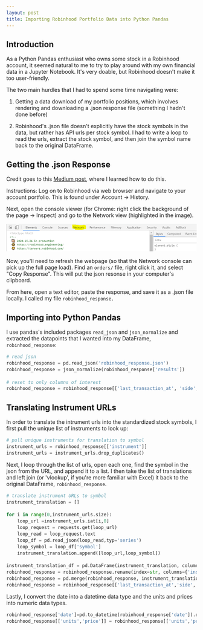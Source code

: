 ```yaml
---
layout: post
title: Importing Robinhood Portfolio Data into Python Pandas
---
```

## Introduction

As a Python Pandas enthusiast who owns some stock in a Robinhood account, it seemed natural to me to try to play around with my own financial data in a Jupyter Notebook. It's very doable, but Robinhood doesn't make it too user-friendly.

The two main hurdles that I had to spend some time navigating were:
1. Getting a data download of my portfolio positions, which involves rendering and downloading a .json response file (something I hadn't done before)

2. Robinhood's .json file doesn't explicitly have the stock symbols in the data, but rather has API urls per stock symbol. I had to write a loop to read the urls, extract the stock symbol, and then join the symbol name back to the original DataFrame.


## Getting the .json Response

Credit goes to this [Medium post](https://medium.com/@bartclaeys/how-to-export-your-robinhood-stocks-fc8245b3d118), where I learned how to do this.

Instructions:
Log on to Robinhood via web browser and navigate to your account portfolio. This is found under Account → History.

Next, open the console viewer (for Chrome: right click the background of the page → Inspect) and go to the Network view (highlighted in the image).

![img](/assets/post-imgs/robinhood-network-view.PNG)

Now, you'll need to refresh the webpage (so that the Network console can pick up the full page load). Find an `orders/` file, right click it, and select "Copy Response". This will put the json resonse in your computer's clipboard.

From here, open a text editor, paste the response, and save it as a .json file locally. I called my file `robinhood_response.`



## Importing into Python Pandas

I use pandas's included packages `read_json` and `json_normalize` and extracted the datapoints that I wanted into my DataFrame, `robinhood_response`:

```python
# read json
robinhood_response = pd.read_json('robinhood_response.json')
robinhood_response = json_normalize(robinhood_response['results'])

# reset to only columns of interest
robinhood_response = robinhood_response[['last_transaction_at', 'side','instrument','average_price','quantity']]
```
## Translating Instrument URLs

In order to translate the intrument urls into the standardized stock symbols, I first pull the unique list of instruments to look up:

```python
# pull unique instruments for translation to symbol
instrument_urls = robinhood_response[['instrument']]
instrument_urls = instrument_urls.drop_duplicates()
```

Next, I loop through the list of urls, open each one, find the symbol in the json from the URL, and append it to a list. I then take the list of translations and left join (or 'vlookup', if you're more familiar with Excel) it back to the original DataFrame, `robinhood_response`.

```python
# translate instrument URLs to symbol
instrument_translation = []

for i in range(0,instrument_urls.size):
    loop_url =instrument_urls.iat[i,0]
    loop_request = requests.get(loop_url)
    loop_read = loop_request.text
    loop_df = pd.read_json(loop_read,typ='series')
    loop_symbol = loop_df['symbol']
    instrument_translation.append([loop_url,loop_symbol])

instrument_translation_df = pd.DataFrame(instrument_translation, columns=['url','symbol'])
robinhood_response = robinhood_response.rename(index=str, columns={'instrument': 'url'})
robinhood_response = pd.merge(robinhood_response, instrument_translation_df, how='left', on='url')
robinhood_response = robinhood_response[['last_transaction_at','side','symbol','quantity','average_price']]
```

Lastly, I convert the date into a datetime data type and the units and prices into numeric data types.
```python
robinhood_response['date']=pd.to_datetime(robinhood_response['date']).dt.date
robinhood_response[['units','price']] = robinhood_response[['units','price']].apply(pd.to_numeric, errors='coerce', axis=1)
```
